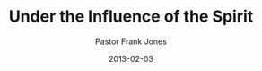 ---
lunr: "true"
title: "Under the Influence of the Spirit"
author: "Pastor Frank Jones"
postDate: "02-03-2013"
date: 2013-02-03
category: "sermons"
slug: "2013/02/02032013_ffc"
icon: microphone
audioLink: "02032013_ffc"
tags: [influenc of spirit]
mp3: "02032013_ffc/02032013.mp3"
ogg: "02032013_ffc/02032013.ogg"
linkurl: "https://archive.org/download/02032013_ffc/02032013_ffc_files.xml"
ipath: "https://archive.org/download/02032013_ffc/02032013.mp3"
layout: sermon.html
---